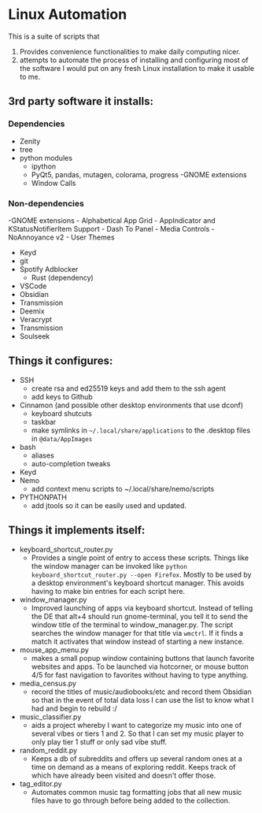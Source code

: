 
# Linux Automation
This is a suite of scripts that
1. Provides convenience functionalities to make daily computing nicer. 
2. attempts to automate the process of installing and configuring most of the software I would put on any fresh Linux installation to make it usable to me. 


    
## **3rd party software it installs:**

### Dependencies
- Zenity
- tree
- python modules 
	- ipython 
	- PyQt5, pandas, mutagen, colorama, progress 
-GNOME extensions
	- Window Calls

### Non-dependencies
-GNOME extensions
	- Alphabetical App Grid
	- AppIndicator and KStatusNotifierItem Support
	- Dash To Panel
	- Media Controls
	- NoAnnoyance v2
	- User Themes
- Keyd
- git
- Spotify Adblocker
	- Rust (dependency)
- VSCode
- Obsidian 
- Transmission
- Deemix
- Veracrypt
- Transmission
- Soulseek
  
  

## **Things it configures:**

- SSH
	- create rsa and ed25519 keys and add them to the ssh agent 
	- add keys to Github
- Cinnamon (and possible other desktop environments that use dconf)
	- keyboard shutcuts
	- taskbar
	- make symlinks in `~/.local/share/applications` to the .desktop files in `@data/AppImages`
- bash
	- aliases
	- auto-completion tweaks
- Keyd
- Nemo
	- add context menu scripts to ~/.local/share/nemo/scripts
- PYTHONPATH
    - add jtools so it can be easily used and updated. 

  

## **Things it implements itself:**

- keyboard_shortcut_router.py
	- Provides a single point of entry to access these scripts. Things like the window manager can be invoked like `python keyboard_shortcut_router.py --open Firefox`. Mostly to be used by a desktop environment's keyboard shortcut manager. This avoids having to make bin entries for each script here. 
- window_manager.py
	- Improved launching of apps via keyboard shortcut. Instead of telling the DE that alt+4 should run gnome-terminal, you tell it to send the window title of the terminal to window_manager.py. The script searches the window manager for that title via `wmctrl`. If it finds a match it activates that window instead of starting a new instance. 
- mouse_app_menu.py
	- makes a small popup window containing buttons that launch favorite websites and apps. To be launched via hotcorner, or mouse button 4/5 for fast navigation to favorites without having to type anything. 
- media_census.py
	- record the titles of music/audiobooks/etc and record them Obsidian so that in the event of total data loss I can use the list to know what I had and begin to rebuild :/
- music_classifier.py
	- aids a project whereby I want to categorize my music into one of several vibes or tiers 1 and 2. So that I can set my music player to only play tier 1 stuff or only sad vibe stuff. 
- random_reddit.py
	- Keeps a db of subreddits and offers up several random ones at a time on demand as a means of exploring reddit. Keeps track of which have already been visited and doesn't offer those. 
- tag_editor.py
	- Automates common music tag formatting jobs that all new music files have to go through before being added to the collection. 


